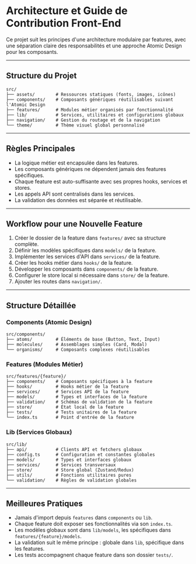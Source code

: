 # Architecture et Guide de Contribution Front-End

Ce projet suit les principes d'une architecture modulaire par features, avec une séparation claire des responsabilités et une approche Atomic Design pour les composants.

---

## Structure du Projet

```
src/
├── assets/        # Ressources statiques (fonts, images, icônes)
├── components/    # Composants génériques réutilisables suivant l'Atomic Design
├── features/      # Modules métier organisés par fonctionnalité
├── lib/           # Services, utilitaires et configurations globaux
├── navigation/    # Gestion du routage et de la navigation
└── theme/         # Thème visuel global personnalisé
```

---

## Règles Principales

- La logique métier est encapsulée dans les features.
- Les composants génériques ne dépendent jamais des features spécifiques.
- Chaque feature est auto-suffisante avec ses propres hooks, services et stores.
- Les appels API sont centralisés dans les services.
- La validation des données est séparée et réutilisable.

---

## Workflow pour une Nouvelle Feature

1. Créer le dossier de la feature dans `features/` avec sa structure complète.
2. Définir les modèles spécifiques dans `models/` de la feature.
3. Implémenter les services d'API dans `services/` de la feature.
4. Créer les hooks métier dans `hooks/` de la feature.
5. Développer les composants dans `components/` de la feature.
6. Configurer le store local si nécessaire dans `store/` de la feature.
7. Ajouter les routes dans `navigation/`.

---

## Structure Détaillée

### Components (Atomic Design)

```
src/components/
├── atoms/         # Éléments de base (Button, Text, Input)
├── molecules/     # Assemblages simples (Card, Modal)
└── organisms/     # Composants complexes réutilisables
```

### Features (Modules Métier)

```
src/features/{feature}/
├── components/    # Composants spécifiques à la feature
├── hooks/         # Hooks métier de la feature
├── services/      # Services API de la feature
├── models/        # Types et interfaces de la feature
├── validation/    # Schémas de validation de la feature
├── store/         # État local de la feature
├── tests/         # Tests unitaires de la feature
└── index.ts       # Point d'entrée de la feature
```

### Lib (Services Globaux)

```
src/lib/
├── api/           # Clients API et fetchers globaux
├── config.ts      # Configuration et constantes globales
├── models/        # Types et interfaces globaux
├── services/      # Services transversaux
├── store/         # Store global (Zustand/Redux)
├── utils/         # Fonctions utilitaires pures
└── validation/    # Règles de validation globales
```

---

## Meilleures Pratiques

- Jamais d'import depuis `features` dans `components` ou `lib`.
- Chaque feature doit exposer ses fonctionnalités via son `index.ts`.
- Les modèles globaux sont dans `lib/models`, les spécifiques dans `features/{feature}/models`.
- La validation suit le même principe : globale dans `lib`, spécifique dans les features.
- Les tests accompagnent chaque feature dans son dossier `tests/`.
